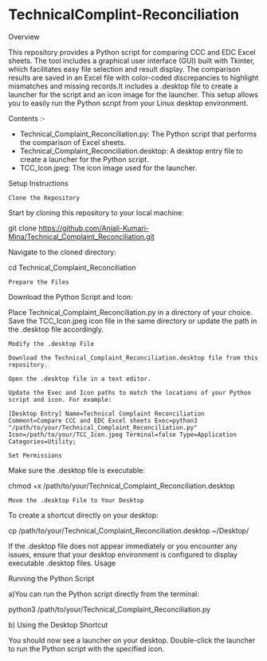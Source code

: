 # TechnicalComplint-Reconciliation
Overview

This repository provides a Python script for comparing CCC and EDC Excel sheets. The tool includes a graphical user interface (GUI) built with Tkinter, which facilitates easy file selection and result display. The comparison results are saved in an Excel file with color-coded discrepancies to highlight mismatches and missing records.It includes a .desktop file to create a launcher for the script and an icon image for the launcher. This setup allows you to easily run the Python script from your Linux desktop environment.

Contents :-

* Technical_Complaint_Reconciliation.py: The Python script that performs the comparison of Excel sheets.
* Technical_Complaint_Reconciliation.desktop: A desktop entry file to create a launcher for the Python script.
* TCC_Icon.jpeg: The icon image used for the launcher.

Setup Instructions

    Clone the Repository

Start by cloning this repository to your local machine:

git clone https://github.com/Anjali-Kumari-Mina/Technical_Complaint_Reconciliation.git

Navigate to the cloned directory:

cd Technical_Complaint_Reconciliation

    Prepare the Files

Download the Python Script and Icon:

Place Technical_Complaint_Reconciliation.py in a directory of your choice.
Save the TCC_Icon.jpeg icon file in the same directory or update the path in the .desktop file accordingly.

    Modify the .desktop File

    Download the Technical_Complaint_Reconciliation.desktop file from this repository.

    Open the .desktop file in a text editor.

    Update the Exec and Icon paths to match the locations of your Python script and icon. For example:

    [Desktop Entry] Name=Technical Complaint Reconciliation Comment=Compare CCC and EDC Excel sheets Exec=python3 "/path/to/your/Technical_Complaint_Reconciliation.py" Icon=/path/to/your/TCC_Icon.jpeg Terminal=false Type=Application Categories=Utility;

    Set Permissions

Make sure the .desktop file is executable:

chmod +x /path/to/your/Technical_Complaint_Reconciliation.desktop

    Move the .desktop File to Your Desktop

To create a shortcut directly on your desktop:

cp /path/to/your/Technical_Complaint_Reconciliation.desktop ~/Desktop/

If the .desktop file does not appear immediately or you encounter any issues, ensure that your desktop environment is configured to display executable .desktop files.
Usage

Running the Python Script

a)You can run the Python script directly from the terminal:

python3 /path/to/your/Technical_Complaint_Reconciliation.py

b) Using the Desktop Shortcut

You should now see a launcher on your desktop. Double-click the launcher to run the Python script with the specified icon.

